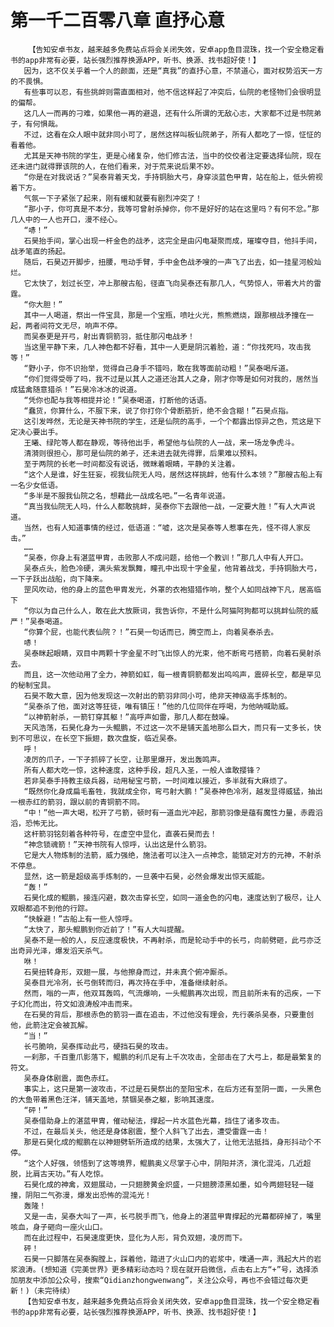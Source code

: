 # 第一千二百零八章 直抒心意
        【告知安卓书友，越来越多免费站点将会关闭失效，安卓app鱼目混珠，找一个安全稳定看书的app非常有必要，站长强烈推荐换源APP，听书、换源、找书超好使！】
       因为，这不仅关乎着一个人的颜面，还是“真我”的直抒心意，不禁道心，面对权势滔天一方的不畏惧。
       有些事可以忍，有些挑衅则需直面相对，他不信这样起了冲突后，仙院的老怪物们会很明显的偏帮。
       这几人一而再的刁难，如果他一再的避退，还有什么所谓的无敌心志，大家都不过是书院弟子，有何惧哉。
       不过，这看在众人眼中就非同小可了，居然这样叫板仙院弟子，所有人都吃了一惊，怔怔的看着他。
       尤其是天神书院的学生，更是心绪复杂，他们修古法，当中的佼佼者注定要选择仙院，现在还未进门就得罪该院的人，在他们看来，对于荒来说后果不妙。
       “你是在对我说话？”吴泰背着天戈，手持铜胎大弓，身穿淡蓝色甲胄，站在船上，低头俯视着下方。
       气氛一下子紧张了起来，刚有缓和就要有剧烈冲突了！
       “那小子，你可真是不本分，我等可曾射杀掉你，你不是好好的站在这里吗？有何不忿。”那几人中的一人也开口，漫不经心。
       “哧！”
       石昊抬手间，掌心出现一杆金色的战矛，这完全是由闪电凝聚而成，璀璨夺目，他抖手间，战矛笔直的扬起。
       随后，石昊迈开脚步，扭腰，甩动手臂，手中金色战矛嗖的一声飞了出去，如一挂星河般灿烂。
       它太快了，划过长空，冲上那艘古船，径直飞向吴泰还有那几人，气势惊人，带着大片的雷霆。
       “你大胆！”
       其中一人喝道，祭出一件宝具，那是一个宝瓶，喷吐火光，熊熊燃烧，跟那根战矛撞在一起，两者间符文无尽，响声不停。
       而吴泰更是开弓，射出青铜箭羽，抵住那闪电战矛！
       当这里平静下来，几人神色都不好看，其中一人更是阴沉着脸，道：“你找死吗，攻击我等！”
       “野小子，你不识抬举，觉得自己身手不错吗，敢在我等面前动粗！”吴泰喝斥道。
       “你们觉得受辱了吗，我不过是以其人之道还治其人之身，刚才你等是如何对我的，居然当成猛禽随意猎杀！”石昊冷冰冰的说道。
       “凭你也配与我等相提并论！”吴泰喝道，打断他的话语。
       “蠢货，你算什么，不服下来，说了你打你个骨断筋折，绝不会含糊！”石昊点指。
       这引发哗然，无论是天神书院的学生，还是仙院的高手，一个个都露出惊异之色，荒这是下定决心要出手。
       王曦、绿陀等人都在静观，等待他出手，希望他与仙院的人一战，来一场龙争虎斗。
       清漪则很担心，那可是仙院的弟子，还未进去就先得罪，后果难以预料。
       至于两院的长老一时间都没有说话，微眯着眼睛，平静的关注着。
       “这个人是谁，好生狂妄，视我仙院无人吗，居然这样挑衅，他有什么本领？”那艘古船上有一名少女低语。
       “多半是不服我仙院之名，想藉此一战成名吧。”一名青年说道。
       “真当我仙院无人吗，什么人都敢挑衅，吴泰你下去跟他一战，一定要大胜！”有人大声说道。
       当然，也有人知道事情的经过，低语道：“嘘，这次是吴泰等人惹事在先，怪不得人家反击。”
       ……
       “吴泰，你身上有湛蓝甲胄，击败那人不成问题，给他一个教训！”那几人中有人开口。
       吴泰点头，脸色冷硬，满头紫发飘舞，瞳孔中出现十字金星，他背着战戈，手持铜胎大弓，一下子跃出战船，向下降来。
       罡风吹动，他的身上的蓝色甲胄发光，外罩的衣袍猎猎作响，整个人如同战神下凡，居高临下
       “你以为自己什么人，敢在此大放厥词，我告诉你，不是什么阿猫阿狗都可以挑衅仙院的威严！”吴泰喝道。
       “你算个屁，也能代表仙院？！”石昊一句话而已，腾空而上，向着吴泰杀去。
       哧！
       吴泰眯起眼睛，双目中两颗十字金星不时飞出惊人的光束，他不断弯弓搭箭，向着石昊射杀去。
       而且，这一次他动用了全力，神箭如虹，每一根青铜箭都发出呜呜声，震碎长空，都是罕见的秘制宝具。
       石昊不敢大意，因为他发现这一次射出的箭羽非同小可，绝非天神级高手炼制的。
       “吴泰杀了他，面对这等狂徒，唯有镇压！”他的几位同伴在呼喝，为他呐喊助威。
       “以神箭射杀，一箭钉穿其躯！”高呼声如雷，那几人都在鼓噪。
       天风浩荡，石昊化身为一头鲲鹏，不过这一次不是铺天盖地那么巨大，而只有一丈多长，快到不可思议，在长空下振翅，数次盘旋，临近吴泰。
       呼！
       凌厉的爪子，一下子抓碎了长空，让那里爆开，发出轰鸣声。
       所有人都大吃一惊，这种速度，这种手段，超凡入圣，一般人谁敢撄锋？
       若非吴泰手持教主级兵器，动用秘宝弓箭，一时间难以接近，多半就有大麻烦了。
       “既然你化身成扁毛畜牲，我就成全你，弯弓射大鹏！”吴泰神色冷冽，越发显得威猛，抽出一根赤红的箭羽，跟以前的青铜箭不同。
       “中！”他一声大喝，松开了弓箭，顿时有一道血光冲起，那箭羽像是蕴有魔性力量，赤霞滔滔，恐怖无比。
       这杆箭羽铭刻着各种符号，在虚空中显化，直袭石昊而去！
       “神念锁魂箭！”天神书院有人惊呼，认出这是什么箭羽。
       它是大人物炼制的法箭，威力强绝，施法者可以注入一点神念，能锁定对方的元神，不射杀不停息。
       显然，这一箭是超级高手炼制的，一旦袭中石昊，必然会爆发出惊天威能。
       “轰！”
       石昊化成的鲲鹏，接连闪避，数次击穿长空，如同一道金色的闪电，速度达到了极尽，让人双眼都追不到他的行踪。
       “快躲避！”古船上有一些人惊呼。
       “太快了，那头鲲鹏到你近前了！”有人大叫提醒。
       吴泰不是一般的人，反应速度极快，不再射杀，而是轮动手中的长弓，向前劈砸，此弓亦泛出奇异光泽，爆发滔天杀气。
       咻！
       石昊扭转身形，双翅一展，与他擦身而过，并未真个俯冲厮杀。
       吴泰目光冷冽，长弓倒转而归，再次持在手中，准备继续射杀。
       然而，嗡的一声，他双耳轰鸣，气流爆响，一头鲲鹏再次出现，而且前所未有的迅疾，一下子幻化而出，符文如浪涛般冲击而来。
       在石昊的背后，那根赤色的箭羽一直在追击，不过他没有理会，先行袭杀吴泰，只要重创他，此箭注定会被瓦解。
       “当！”
       长弓脆响，吴泰挥动此弓，硬挡石昊的攻击。
       一刹那，千百重爪影落下，鲲鹏的利爪足有上千次攻击，全部击在了大弓上，都是最繁复的符文。
       吴泰身体剧震，面色赤红。
       事实上，这只是第一波攻击，不过是石昊祭出的至阳宝术，在后方还有至阴一面，一头黑色的大鱼带着黑色汪洋，铺天盖地，禁锢吴泰之躯，影响其速度。
       “砰！”
       吴泰借助身上的湛蓝甲胄，催动秘法，撑起一片水蓝色光幕，挡住了诸多攻击。
       不过，在最后关头，他还是身体剧震，整个人斜飞了出去，遭受雷霆一击！
       那是石昊化成的鲲鹏在以神翅劈斩所造成的结果，太强大了，让他无法抵挡，身形抖动个不停。
       “这个人好强，领悟到了这等境界，鲲鹏奥义尽掌于心中，阴阳并济，演化混沌，几近超脱，比肩古天功。”有人吃惊。
       石昊化成的神禽，双翅展动，一只翅膀黄金炽盛，一只翅膀漆黑如墨，如今两翅轻轻一碰撞，阴阳二气弥漫，爆发出恐怖的混沌光！
       轰隆！
       又是一击，吴泰大叫了一声，长弓脱手而飞，他身上的湛蓝甲胄撑起的光幕都碎掉了，嘴里咳血，身子砸向一座火山口。
       而在此过程中，石昊速度更快，显化为人形，背负双翅，凌厉而下。
       砰！
       石昊一只脚落在吴泰胸膛上，踩着他，踏进了火山口内的岩浆中，噗通一声，溅起大片的岩浆浪涛。(想知道《完美世界》更多精彩动态吗？现在就开启微信，点击右上方“+”号，选择添加朋友中添加公众号，搜索“Qidianzhongwenwang”，关注公众号，再也不会错过每次更新！)（未完待续）
       【告知安卓书友，越来越多免费站点将会关闭失效，安卓app鱼目混珠，找一个安全稳定看书的app非常有必要，站长强烈推荐换源APP，听书、换源、找书超好使！】